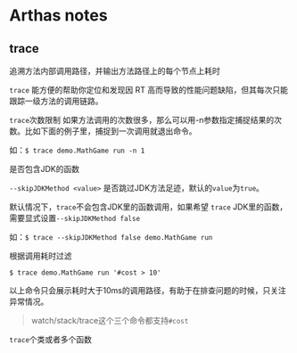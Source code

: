 # Arthas notes



## trace

追溯方法内部调用路径，并输出方法路径上的每个节点上耗时

`trace` 能方便的帮助你定位和发现因 RT 高而导致的性能问题缺陷，但其每次只能跟踪一级方法的调用链路。



`trace`次数限制
如果方法调用的次数很多，那么可以用-n参数指定捕捉结果的次数。比如下面的例子里，捕捉到一次调用就退出命令。

如：`$ trace demo.MathGame run -n 1`



是否包含JDK的函数

`--skipJDKMethod <value>` 是否跳过JDK方法足迹，默认的`value`为`true`。

默认情况下，`trace`不会包含JDK里的函数调用，如果希望 `trace`  JDK里的函数，需要显式设置`--skipJDKMethod false`

如：`$ trace --skipJDKMethod false demo.MathGame run`



根据调用耗时过滤

`$ trace demo.MathGame run '#cost > 10'`

以上命令只会展示耗时大于10ms的调用路径，有助于在排查问题的时候，只关注异常情况。

> watch/stack/trace这个三个命令都支持`#cost`



`trace`个类或者多个函数



